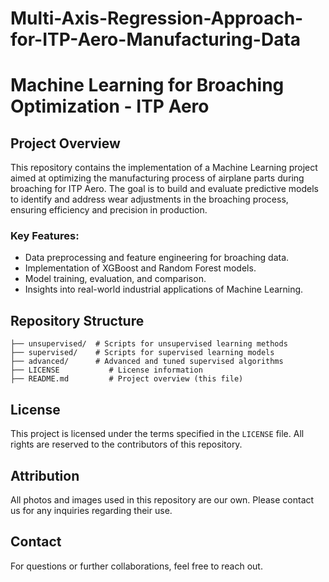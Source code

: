 # Multi-Axis-Regression-Approach-for-ITP-Aero-Manufacturing-Data
# Machine Learning for Broaching Optimization - ITP Aero

## Project Overview
This repository contains the implementation of a Machine Learning project aimed at optimizing the manufacturing process of airplane parts during broaching for ITP Aero. The goal is to build and evaluate predictive models to identify and address wear adjustments in the broaching process, ensuring efficiency and precision in production.

### Key Features:
- Data preprocessing and feature engineering for broaching data.
- Implementation of XGBoost and Random Forest models.
- Model training, evaluation, and comparison.
- Insights into real-world industrial applications of Machine Learning.

## Repository Structure
```
├── unsupervised/  # Scripts for unsupervised learning methods
├── supervised/    # Scripts for supervised learning models
├── advanced/      # Advanced and tuned supervised algorithms
├── LICENSE           # License information
├── README.md         # Project overview (this file)
```

## License
This project is licensed under the terms specified in the `LICENSE` file. All rights are reserved to the contributors of this repository.

## Attribution
All photos and images used in this repository are our own. Please contact us for any inquiries regarding their use.

## Contact
For questions or further collaborations, feel free to reach out.
